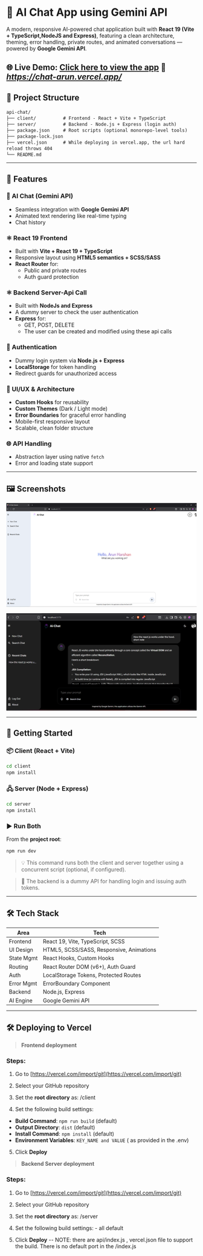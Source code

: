 
# 💬 AI Chat App using Gemini API

A modern, responsive AI-powered chat application built with **React 19 (Vite + TypeScript,NodeJS and Express)**, featuring a clean architecture, theming, error handling, private routes, and animated conversations — powered by **Google Gemini API**.

🌐 **Live Demo:** [Click here to view the app](https://chat-arun.vercel.app/)
🔗 *https://chat-arun.vercel.app/* 
---

## 📁 Project Structure

```
api-chat/
├── client/          # Frontend - React + Vite + TypeScript
├── server/          # Backend - Node.js + Express (login auth)
├── package.json     # Root scripts (optional monorepo-level tools)
├── package-lock.json
├── vercel.json      # While deploying in vercel.app, the url hard reload throws 404
└── README.md
```

---

## 🌟 Features

### 🔮 AI Chat (Gemini API)
- Seamless integration with **Google Gemini API**
- Animated text rendering like real-time typing
- Chat history

### ⚛️ React 19 Frontend
- Built with **Vite + React 19 + TypeScript**
- Responsive layout using **HTML5 semantics + SCSS/SASS**
- **React Router** for:
  - Public and private routes
  - Auth guard protection

### ⚛️ Backend Server-Api Call
- Built with **NodeJs and Express**
- A dummy server to check the user authentication
- **Express** for:
  - GET, POST, DELETE 
  - The user can be created and modified using these api calls

### 🔐 Authentication
- Dummy login system via **Node.js + Express**
- **LocalStorage** for token handling
- Redirect guards for unauthorized access

### 🎨 UI/UX & Architecture
- **Custom Hooks** for reusability
- **Custom Themes** (Dark / Light mode)
- **Error Boundaries** for graceful error handling
- Mobile-first responsive layout
- Scalable, clean folder structure

### 🌐 API Handling
- Abstraction layer using native `fetch`
- Error and loading state support

---

## 🖼️ Screenshots

![Chat UI Light](/client/public/light.png)

![Chat UI Dark](/client/public/dark.png)

---

## 🚀 Getting Started

### 📦 Client (React + Vite)

```bash
cd client
npm install
```

### 🖧 Server (Node + Express)

```bash
cd server
npm install
```

### ▶️ Run Both

From the **project root**:

```bash
npm run dev
```

> 💡 This command runs both the client and server together using a concurrent script (optional, if configured).

> 🧪 The backend is a dummy API for handling login and issuing auth tokens.

---

## 🛠️ Tech Stack

| Area        | Tech                                       |
|-------------|--------------------------------------------|
| Frontend    | React 19, Vite, TypeScript, SCSS           |
| UI Design   | HTML5, SCSS/SASS, Responsive, Animations   |
| State Mgmt  | React Hooks, Custom Hooks                  |
| Routing     | React Router DOM (v6+), Auth Guard         |
| Auth        | LocalStorage Tokens, Protected Routes      |
| Error Mgmt  | ErrorBoundary Component                    |
| Backend     | Node.js, Express                           |
| AI Engine   | Google Gemini API                          |

---

## 🛠️ Deploying to Vercel

> **Frontend deployment**

### Steps:

1. Go to [https://vercel.com/import/git](https://vercel.com/import/git)
2. Select your GitHub repository 
3. Set the **root directory** as: /client

4. Set the following build settings:
- **Build Command**: `npm run build` (default)
- **Output Directory**: `dist` (default)
- **Install Command**: `npm install` (default)
- **Environment Variables**: `KEY_NAME and VALUE` ( as provided in the .env)

5. Click **Deploy**

> **Backend Server deployment**

### Steps:

1. Go to [https://vercel.com/import/git](https://vercel.com/import/git)
2. Select your GitHub repository 
3. Set the **root directory** as: /server

4. Set the following build settings: - all default
5. Click **Deploy**
   -- NOTE: there are api/index.js , vercel.json file to support the build. There is no default port in the /index.js



